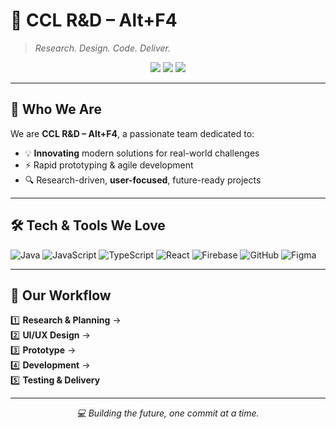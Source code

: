 # 🚀 CCL R&D – Alt+F4

> _Research. Design. Code. Deliver._

<p align="center">
  <img src="https://img.shields.io/badge/Agile-Driven-blueviolet?style=for-the-badge" />
  <img src="https://img.shields.io/badge/Innovation-First-orange?style=for-the-badge" />
  <img src="https://img.shields.io/badge/Code-Powered-success?style=for-the-badge" />
</p>

---

## 🧠 Who We Are  
We are **CCL R&D – Alt+F4**, a passionate team dedicated to:
- 💡 **Innovating** modern solutions for real-world challenges  
- ⚡ Rapid prototyping & agile development  
- 🔍 Research-driven, **user-focused**, future-ready projects  

---

## 🛠 Tech & Tools We Love  
![Java](https://img.shields.io/badge/Java-ED8B00?style=for-the-badge&logo=openjdk&logoColor=white)
![JavaScript](https://img.shields.io/badge/JavaScript-323330?style=for-the-badge&logo=javascript&logoColor=F7DF1E)
![TypeScript](https://img.shields.io/badge/TypeScript-007ACC?style=for-the-badge&logo=typescript&logoColor=white)
![React](https://img.shields.io/badge/React-20232A?style=for-the-badge&logo=react&logoColor=61DAFB)
![Firebase](https://img.shields.io/badge/Firebase-FFCA28?style=for-the-badge&logo=firebase&logoColor=black)
![GitHub](https://img.shields.io/badge/GitHub-181717?style=for-the-badge&logo=github&logoColor=white)
![Figma](https://img.shields.io/badge/Figma-F24E1E?style=for-the-badge&logo=figma&logoColor=white)

---

## 📅 Our Workflow  
1️⃣ **Research & Planning** →  
2️⃣ **UI/UX Design** →  
3️⃣ **Prototype** →  
4️⃣ **Development** →  
5️⃣ **Testing & Delivery**

---

<p align="center">
  <i>💻 Building the future, one commit at a time.</i>
</p>
